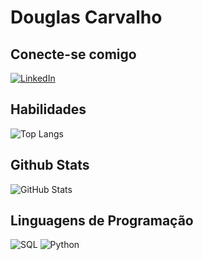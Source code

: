 # Douglas Carvalho


## Conecte-se comigo
[![LinkedIn](https://img.shields.io/badge/LinkedIn-000?style=for-the-badge&logo=linkedin&logoColor=0E76A8)](https://www.linkedin.com/in/douglascarvalho07/)

## Habilidades
![Top Langs](https://github-readme-stats-git-masterrstaa-rickstaa.vercel.app/api/top-langs/?username=dougcarvalho07&bg_color=000&border_color=30A3DC&title_color=E94D5F&text_color=FFF)


## Github Stats
![GitHub Stats](https://github-readme-stats.vercel.app/api?username=dougcarvalho07&theme=transparent&bg_color=000&border_color=30A3DC&show_icons=true&icon_color=30A3DC&title_color=E94D5F&text_color=FFF)


## Linguagens de Programação

![SQL](https://img.shields.io/badge/Sql-000?style=for-the-badge&logo=sql)
![Python](https://img.shields.io/badge/Python-000?style=for-the-badge&logo=python)

##
